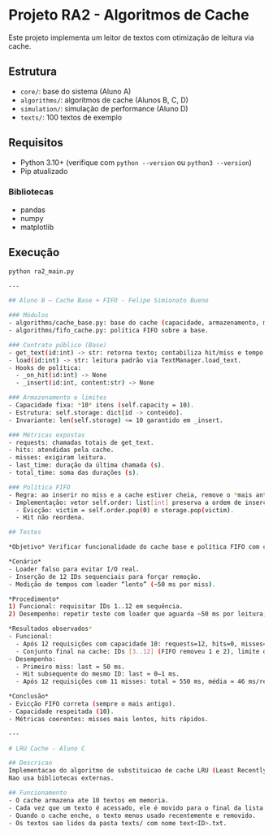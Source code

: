 # Projeto RA2 - Algoritmos de Cache

Este projeto implementa um leitor de textos com otimização de leitura via cache.

## Estrutura
- `core/`: base do sistema (Aluno A)
- `algorithms/`: algoritmos de cache (Alunos B, C, D)
- `simulation/`: simulação de performance (Aluno D)
- `texts/`: 100 textos de exemplo

## Requisitos

- Python 3.10+ (verifique com `python --version` ou `python3 --version`)
- Pip atualizado

### Bibliotecas
- pandas
- numpy
- matplotlib

## Execução
```bash
python ra2_main.py

---

## Aluno B — Cache Base + FIFO - Felipe Simionato Bueno

### Módulos
- algorithms/cache_base.py: base do cache (capacidade, armazenamento, métricas, API).
- algorithms/fifo_cache.py: política FIFO sobre a base.

### Contrato público (Base)
- get_text(id:int) -> str: retorna texto; contabiliza hit/miss e tempo.
- load(id:int) -> str: leitura padrão via TextManager.load_text.
- Hooks de política:
  - _on_hit(id:int) -> None
  - _insert(id:int, content:str) -> None

### Armazenamento e limites
- Capacidade fixa: *10* itens (self.capacity = 10).
- Estrutura: self.storage: dict[id -> conteúdo].
- Invariante: len(self.storage) <= 10 garantido em _insert.

### Métricas expostas
- requests: chamadas totais de get_text.
- hits: atendidas pela cache.
- misses: exigiram leitura.
- last_time: duração da última chamada (s).
- total_time: soma das durações (s).

### Política FIFO
- Regra: ao inserir no miss e a cache estiver cheia, remove o *mais antigo*.
- Implementação: vetor self.order: list[int] preserva a ordem de inserção.
  - Evicção: victim = self.order.pop(0) e storage.pop(victim).
  - Hit não reordena.

## Testes

*Objetivo* Verificar funcionalidade do cache base e política FIFO com capacidade fixa de 10, e validar métricas de desempenho.

*Cenário*
- Loader falso para evitar I/O real.
- Inserção de 12 IDs sequenciais para forçar remoção.
- Medição de tempos com loader “lento” (~50 ms por miss).

*Procedimento*
1) Funcional: requisitar IDs 1..12 em sequência.
2) Desempenho: repetir teste com loader que aguarda ~50 ms por leitura; medir last_time, total_time, média por requisição.

*Resultados observados*
- Funcional:
  - Após 12 requisições com capacidade 10: requests=12, hits=0, misses=12.
  - Conjunto final na cache: IDs [3..12] (FIFO removeu 1 e 2), limite de 10 mantido.
- Desempenho:
  - Primeiro miss: last ≈ 50 ms.
  - Hit subsequente do mesmo ID: last ≈ 0–1 ms.
  - Após 12 requisições com 11 misses: total ≈ 550 ms, média ≈ 46 ms/req.

*Conclusão*
- Evicção FIFO correta (sempre o mais antigo).
- Capacidade respeitada (10).
- Métricas coerentes: misses mais lentos, hits rápidos.

---

# LRU Cache - Aluno C

## Descricao
Implementacao do algoritmo de substituicao de cache LRU (Least Recently Used) em Python.
Nao usa bibliotecas externas.

## Funcionamento
- O cache armazena ate 10 textos em memoria.
- Cada vez que um texto é acessado, ele é movido para o final da lista de uso.
- Quando o cache enche, o texto menos usado recentemente e removido.
- Os textos sao lidos da pasta texts/ com nome text<ID>.txt.